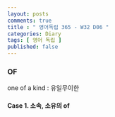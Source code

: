 ```yaml
---
layout: posts
comments: true
title : " 영어독립 365 - W32 D06 "
categories: Diary
tags: [ 영어 독립 ]
published: false
---
```


### OF

one of a kind
 : 유일무이한

#### Case 1. 소속, 소유의 of
